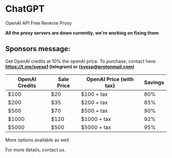 # ChatGPT
OpenAI API Free Reverse Proxy 

**All the proxy servers are down currently, we're working on fixing them**

## Sponsors message:

Get OpenAI credits at 10% the openAI price. To purchase, contact here: **https://t.me/svesp1 (telegram) or (svesp@protonmail.com)**

| OpenAI Credits | Sale Price | OpenAI Price (with tax) | Savings |
|---------------|------------|-------------------------|---------|
| $100          | $20        | $100 + tax              | 80%     |
| $200          | $35        | $200 + tax              | 85%     |
| $500          | $70        | $500 + tax              | 90%     |
| $1000         | $120       | $1000 + tax             | 92%     |
| $5000         | $500       | $5000 + tax             | 95%     |


More options available as well.

For more details, contact us.
